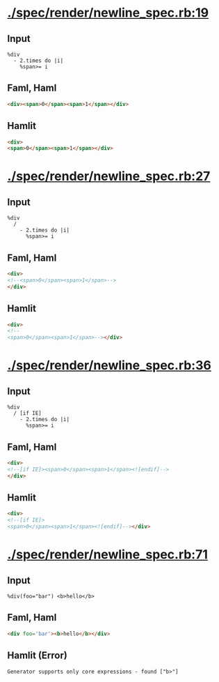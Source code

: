 # [./spec/render/newline_spec.rb:19](../../../spec/render/newline_spec.rb#L19)
## Input
```haml
%div
  - 2.times do |i|
    %span>= i

```

## Faml, Haml
```html
<div><span>0</span><span>1</span></div>

```

## Hamlit
```html
<div>
<span>0</span><span>1</span></div>

```

# [./spec/render/newline_spec.rb:27](../../../spec/render/newline_spec.rb#L27)
## Input
```haml
%div
  /
    - 2.times do |i|
      %span>= i

```

## Faml, Haml
```html
<div>
<!--<span>0</span><span>1</span>-->
</div>

```

## Hamlit
```html
<div>
<!--
<span>0</span><span>1</span>--></div>

```

# [./spec/render/newline_spec.rb:36](../../../spec/render/newline_spec.rb#L36)
## Input
```haml
%div
  / [if IE]
    - 2.times do |i|
      %span>= i

```

## Faml, Haml
```html
<div>
<!--[if IE]><span>0</span><span>1</span><![endif]-->
</div>

```

## Hamlit
```html
<div>
<!--[if IE]>
<span>0</span><span>1</span><![endif]--></div>

```

# [./spec/render/newline_spec.rb:71](../../../spec/render/newline_spec.rb#L71)
## Input
```haml
%div(foo="bar") <b>hello</b>
```

## Faml, Haml
```html
<div foo='bar'><b>hello</b></div>

```

## Hamlit (Error)
```html
Generator supports only core expressions - found ["b>"]
```

